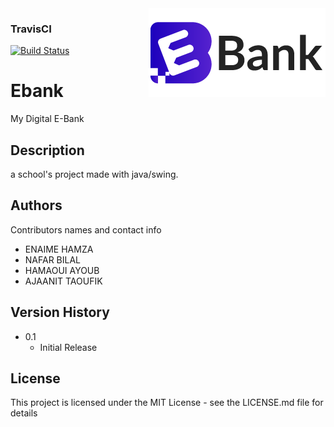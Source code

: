 <img src="img/Ebank.png" align="right" />

### TravisCI
[![Build Status](https://travis-ci.com/hamzaenaime/ebank.svg?branch=master)](https://travis-ci.com/hamzaenaime/ebank)

# Ebank 
My Digital E-Bank

## Description
a school's project made with java/swing.


## Authors

Contributors names and contact info

* ENAIME HAMZA
* NAFAR BILAL
* HAMAOUI AYOUB
* AJAANIT TAOUFIK

## Version History

* 0.1
    * Initial Release

## License

This project is licensed under the MIT License - see the LICENSE.md file for details
